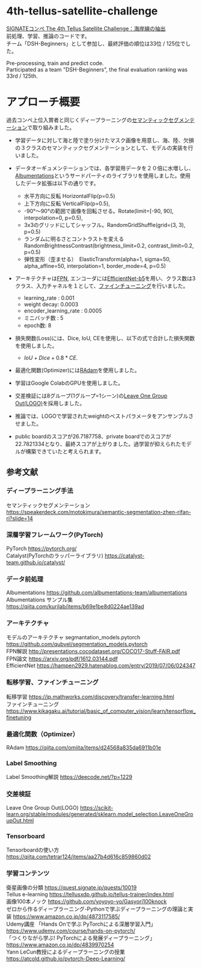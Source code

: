 # 4th-tellus-satellite-challenge
[SIGNATEコンペ The 4th Tellus Satellite Challenge：海岸線の抽出](https://signate.jp/competitions/284)  
前処理、学習、推論のコードです。  
チーム「DSH-Beginners」として参加し、最終評価の順位は33位 / 125位でした。  

Pre-processing, train and predict code.  
Participated as a team "DSH-Beginners", the final evaluation ranking was 33rd / 125th.


# アプローチ概要
過去コンペ上位入賞者と同じくディープラーニングの[セマンティックセグメンテーション](https://speakerdeck.com/motokimura/semantic-segmentation-zhen-rifan-ri?slide=14)で取り組みました。

- 学習データに対して海と陸で塗り分けたマスク画像を用意し、海、陸、欠損の３クラスのセマンティックセグメンテーションとして、モデルの実装を行いました。

- データオーギュメンテーションでは、各学習用データを２０倍に水増しし、[Albumentations](https://github.com/albumentations-team/albumentations)というサードパーティのライブラリを使用しました。使用したデータ拡張は以下の通りです。
    -  水平方向に反転 HorizontalFlip(p=0.5)
    -  上下方向に反転 VerticalFlip(p=0.5),
    -  -90°〜90°の範囲で画像を回転させる。Rotate(limit=[-90, 90], interpolation=0, p=0.5),
    - 3x3のグリッドにしてシャッフル。RandomGridShuffle(grid=(3, 3), p=0.5)
    - ランダムに明るさとコントラストを変える　RandomBrightnessContrast(brightness_limit=0.2, contrast_limit=0.2, p=0.5)
    - 弾性変形（歪ませる）　ElasticTransform(alpha=1, sigma=50, alpha_affine=50, interpolation=1, border_mode=4, p=0.5)

- アーキテクチャは[FPN](http://presentations.cocodataset.org/COCO17-Stuff-FAIR.pdf), エンコーダには[EfficientNet-b5](https://hampen2929.hatenablog.com/entry/2019/07/06/024347)を用い、クラス数は3クラス、入力チャネルを１として、[ファインチューニング](https://www.kikagaku.ai/tutorial/basic_of_computer_vision/learn/tensorflow_finetuning)を行いました。
    - learning_rate : 0.001
    - weight decay: 0.0003
    - encoder_learning_rate : 0.0005
    - ミニバッチ数 : 5
    - epoch数: 8

- 損失関数(Loss)には、Dice, IoU, CEを使用し、以下の式で合計した損失関数を使用しました。
    - $IoU + Dice + 0.8*CE$.

- 最適化関数(Optimizer)には[RAdam](https://arxiv.org/abs/1908.03265)を使用しました。

- 学習はGoogle ColabのGPUを使用しました。

- 交差検証には8グループ(1グループ=1シーン)の[Leave One Group Out(LOGO)](https://scikit-learn.org/stable/modules/generated/sklearn.model_selection.LeaveOneGroupOut.html)を採用しました。

- 推論では、LOGOで学習されたweightのベストパラメータをアンサンブルさせました。

- public boardのスコアが26.7187758、private boardでのスコアが22.7821334となり、最終スコアが上がりました。過学習が抑えられたモデルが構築できていたと考えられます。

## 参考文献
### ディープラーニング手法
セマンティックセグメンテーション https://speakerdeck.com/motokimura/semantic-segmentation-zhen-rifan-ri?slide=14  
### 深層学習フレームワーク(PyTorch)
PyTorch https://pytorch.org/  
Catalyst(PyTorchのラッパーライブラリ) https://catalyst-team.github.io/catalyst/  
### データ前処理
Albumentations https://github.com/albumentations-team/albumentations  
Albumentations サンプル集 https://qiita.com/kurilab/items/b69e1be8d0224ae139ad  
### アーキテクチャ
モデルのアーキテクチャ segmantation_models.pytorch https://github.com/qubvel/segmentation_models.pytorch  
FPN解説 http://presentations.cocodataset.org/COCO17-Stuff-FAIR.pdf  
FPN論文 https://arxiv.org/pdf/1612.03144.pdf  
EfficientNet https://hampen2929.hatenablog.com/entry/2019/07/06/024347  
### 転移学習、ファインチューニング
転移学習 https://jp.mathworks.com/discovery/transfer-learning.html  
ファインチューニング https://www.kikagaku.ai/tutorial/basic_of_computer_vision/learn/tensorflow_finetuning  
### 最適化関数（Optimizer）
RAdam https://qiita.com/omiita/items/d24568a835da6911b01e  
### Label Smoothing
Label Smoothing解説 https://deecode.net/?p=1229  
### 交差検証
Leave One Group Out(LOGO) https://scikit-learn.org/stable/modules/generated/sklearn.model_selection.LeaveOneGroupOut.html  
### Tensorboard
Tensorboardの使い方 https://qiita.com/tetrar124/items/aa27b4d616c859860d02  
### 学習コンテンツ
衛星画像の分類 https://quest.signate.jp/quests/10019  
Tellus e-learning https://tellusxdp.github.io/tellus-trainer/index.html  
画像100本ノック https://github.com/yoyoyo-yo/Gasyori100knock  
ゼロから作るディープラーニング-Pythonで学ぶディープラーニングの理論と実装 https://www.amazon.co.jp/dp/4873117585/  
Udemy講座 「Hands Onで学ぶ PyTorchによる深層学習入門」 https://www.udemy.com/course/hands-on-pytorch/  
「つくりながら学ぶ! PyTorchによる発展ディープラーニング」 https://www.amazon.co.jp/dp/4839970254  
Yann LeCun教授によるディープラーニングの授業 https://atcold.github.io/pytorch-Deep-Learning/  
